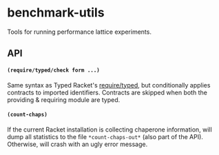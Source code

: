 benchmark-utils
===

Tools for running performance lattice experiments.


API
---
#### `(require/typed/check form ...)`
  Same syntax as Typed Racket's [require/typed](docs.racket-lang.org/ts-reference/special-forms.html),
   but conditionally applies contracts to imported identifiers.
  Contracts are skipped when both the providing & requiring module are typed.

#### `(count-chaps)`
  If the current Racket installation is collecting chaperone information, will dump all statistics
   to the file `*count-chaps-out*` (also part of the API).
  Otherwise, will crash with an ugly error message.

